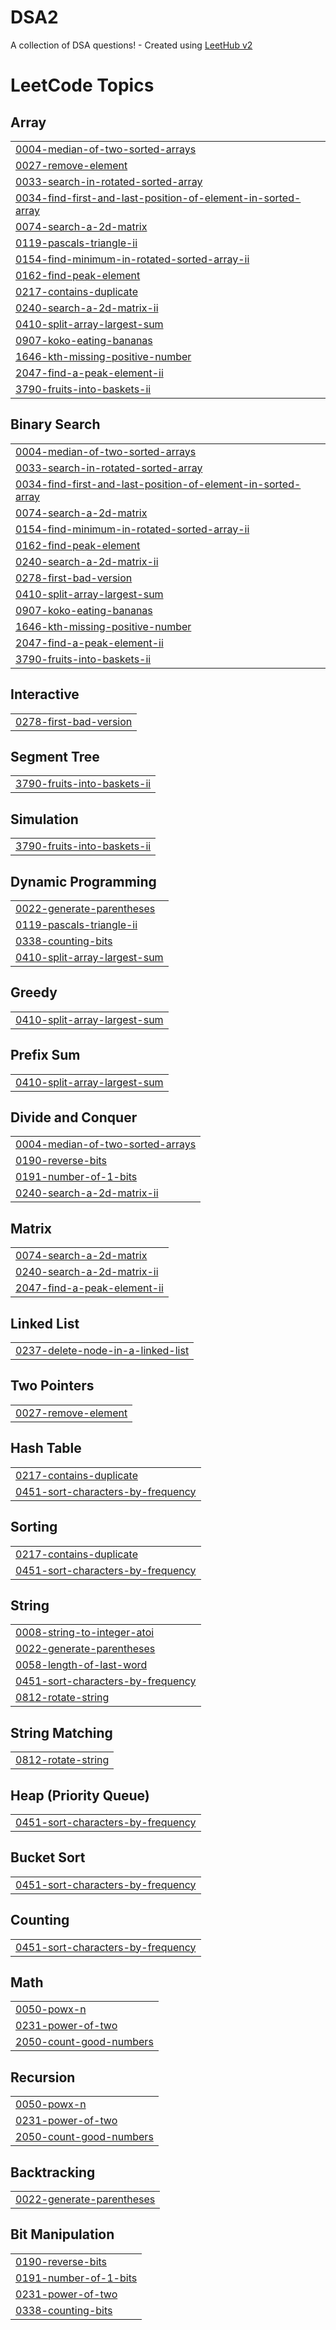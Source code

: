 # DSA2
A collection of DSA questions! - Created using [LeetHub v2](https://github.com/arunbhardwaj/LeetHub-2.0)

<!---LeetCode Topics Start-->
# LeetCode Topics
## Array
|  |
| ------- |
| [0004-median-of-two-sorted-arrays](https://github.com/AksayaVenugopal/DSA2/tree/master/0004-median-of-two-sorted-arrays) |
| [0027-remove-element](https://github.com/AksayaVenugopal/DSA2/tree/master/0027-remove-element) |
| [0033-search-in-rotated-sorted-array](https://github.com/AksayaVenugopal/DSA2/tree/master/0033-search-in-rotated-sorted-array) |
| [0034-find-first-and-last-position-of-element-in-sorted-array](https://github.com/AksayaVenugopal/DSA2/tree/master/0034-find-first-and-last-position-of-element-in-sorted-array) |
| [0074-search-a-2d-matrix](https://github.com/AksayaVenugopal/DSA2/tree/master/0074-search-a-2d-matrix) |
| [0119-pascals-triangle-ii](https://github.com/AksayaVenugopal/DSA2/tree/master/0119-pascals-triangle-ii) |
| [0154-find-minimum-in-rotated-sorted-array-ii](https://github.com/AksayaVenugopal/DSA2/tree/master/0154-find-minimum-in-rotated-sorted-array-ii) |
| [0162-find-peak-element](https://github.com/AksayaVenugopal/DSA2/tree/master/0162-find-peak-element) |
| [0217-contains-duplicate](https://github.com/AksayaVenugopal/DSA2/tree/master/0217-contains-duplicate) |
| [0240-search-a-2d-matrix-ii](https://github.com/AksayaVenugopal/DSA2/tree/master/0240-search-a-2d-matrix-ii) |
| [0410-split-array-largest-sum](https://github.com/AksayaVenugopal/DSA2/tree/master/0410-split-array-largest-sum) |
| [0907-koko-eating-bananas](https://github.com/AksayaVenugopal/DSA2/tree/master/0907-koko-eating-bananas) |
| [1646-kth-missing-positive-number](https://github.com/AksayaVenugopal/DSA2/tree/master/1646-kth-missing-positive-number) |
| [2047-find-a-peak-element-ii](https://github.com/AksayaVenugopal/DSA2/tree/master/2047-find-a-peak-element-ii) |
| [3790-fruits-into-baskets-ii](https://github.com/AksayaVenugopal/DSA2/tree/master/3790-fruits-into-baskets-ii) |
## Binary Search
|  |
| ------- |
| [0004-median-of-two-sorted-arrays](https://github.com/AksayaVenugopal/DSA2/tree/master/0004-median-of-two-sorted-arrays) |
| [0033-search-in-rotated-sorted-array](https://github.com/AksayaVenugopal/DSA2/tree/master/0033-search-in-rotated-sorted-array) |
| [0034-find-first-and-last-position-of-element-in-sorted-array](https://github.com/AksayaVenugopal/DSA2/tree/master/0034-find-first-and-last-position-of-element-in-sorted-array) |
| [0074-search-a-2d-matrix](https://github.com/AksayaVenugopal/DSA2/tree/master/0074-search-a-2d-matrix) |
| [0154-find-minimum-in-rotated-sorted-array-ii](https://github.com/AksayaVenugopal/DSA2/tree/master/0154-find-minimum-in-rotated-sorted-array-ii) |
| [0162-find-peak-element](https://github.com/AksayaVenugopal/DSA2/tree/master/0162-find-peak-element) |
| [0240-search-a-2d-matrix-ii](https://github.com/AksayaVenugopal/DSA2/tree/master/0240-search-a-2d-matrix-ii) |
| [0278-first-bad-version](https://github.com/AksayaVenugopal/DSA2/tree/master/0278-first-bad-version) |
| [0410-split-array-largest-sum](https://github.com/AksayaVenugopal/DSA2/tree/master/0410-split-array-largest-sum) |
| [0907-koko-eating-bananas](https://github.com/AksayaVenugopal/DSA2/tree/master/0907-koko-eating-bananas) |
| [1646-kth-missing-positive-number](https://github.com/AksayaVenugopal/DSA2/tree/master/1646-kth-missing-positive-number) |
| [2047-find-a-peak-element-ii](https://github.com/AksayaVenugopal/DSA2/tree/master/2047-find-a-peak-element-ii) |
| [3790-fruits-into-baskets-ii](https://github.com/AksayaVenugopal/DSA2/tree/master/3790-fruits-into-baskets-ii) |
## Interactive
|  |
| ------- |
| [0278-first-bad-version](https://github.com/AksayaVenugopal/DSA2/tree/master/0278-first-bad-version) |
## Segment Tree
|  |
| ------- |
| [3790-fruits-into-baskets-ii](https://github.com/AksayaVenugopal/DSA2/tree/master/3790-fruits-into-baskets-ii) |
## Simulation
|  |
| ------- |
| [3790-fruits-into-baskets-ii](https://github.com/AksayaVenugopal/DSA2/tree/master/3790-fruits-into-baskets-ii) |
## Dynamic Programming
|  |
| ------- |
| [0022-generate-parentheses](https://github.com/AksayaVenugopal/DSA2/tree/master/0022-generate-parentheses) |
| [0119-pascals-triangle-ii](https://github.com/AksayaVenugopal/DSA2/tree/master/0119-pascals-triangle-ii) |
| [0338-counting-bits](https://github.com/AksayaVenugopal/DSA2/tree/master/0338-counting-bits) |
| [0410-split-array-largest-sum](https://github.com/AksayaVenugopal/DSA2/tree/master/0410-split-array-largest-sum) |
## Greedy
|  |
| ------- |
| [0410-split-array-largest-sum](https://github.com/AksayaVenugopal/DSA2/tree/master/0410-split-array-largest-sum) |
## Prefix Sum
|  |
| ------- |
| [0410-split-array-largest-sum](https://github.com/AksayaVenugopal/DSA2/tree/master/0410-split-array-largest-sum) |
## Divide and Conquer
|  |
| ------- |
| [0004-median-of-two-sorted-arrays](https://github.com/AksayaVenugopal/DSA2/tree/master/0004-median-of-two-sorted-arrays) |
| [0190-reverse-bits](https://github.com/AksayaVenugopal/DSA2/tree/master/0190-reverse-bits) |
| [0191-number-of-1-bits](https://github.com/AksayaVenugopal/DSA2/tree/master/0191-number-of-1-bits) |
| [0240-search-a-2d-matrix-ii](https://github.com/AksayaVenugopal/DSA2/tree/master/0240-search-a-2d-matrix-ii) |
## Matrix
|  |
| ------- |
| [0074-search-a-2d-matrix](https://github.com/AksayaVenugopal/DSA2/tree/master/0074-search-a-2d-matrix) |
| [0240-search-a-2d-matrix-ii](https://github.com/AksayaVenugopal/DSA2/tree/master/0240-search-a-2d-matrix-ii) |
| [2047-find-a-peak-element-ii](https://github.com/AksayaVenugopal/DSA2/tree/master/2047-find-a-peak-element-ii) |
## Linked List
|  |
| ------- |
| [0237-delete-node-in-a-linked-list](https://github.com/AksayaVenugopal/DSA2/tree/master/0237-delete-node-in-a-linked-list) |
## Two Pointers
|  |
| ------- |
| [0027-remove-element](https://github.com/AksayaVenugopal/DSA2/tree/master/0027-remove-element) |
## Hash Table
|  |
| ------- |
| [0217-contains-duplicate](https://github.com/AksayaVenugopal/DSA2/tree/master/0217-contains-duplicate) |
| [0451-sort-characters-by-frequency](https://github.com/AksayaVenugopal/DSA2/tree/master/0451-sort-characters-by-frequency) |
## Sorting
|  |
| ------- |
| [0217-contains-duplicate](https://github.com/AksayaVenugopal/DSA2/tree/master/0217-contains-duplicate) |
| [0451-sort-characters-by-frequency](https://github.com/AksayaVenugopal/DSA2/tree/master/0451-sort-characters-by-frequency) |
## String
|  |
| ------- |
| [0008-string-to-integer-atoi](https://github.com/AksayaVenugopal/DSA2/tree/master/0008-string-to-integer-atoi) |
| [0022-generate-parentheses](https://github.com/AksayaVenugopal/DSA2/tree/master/0022-generate-parentheses) |
| [0058-length-of-last-word](https://github.com/AksayaVenugopal/DSA2/tree/master/0058-length-of-last-word) |
| [0451-sort-characters-by-frequency](https://github.com/AksayaVenugopal/DSA2/tree/master/0451-sort-characters-by-frequency) |
| [0812-rotate-string](https://github.com/AksayaVenugopal/DSA2/tree/master/0812-rotate-string) |
## String Matching
|  |
| ------- |
| [0812-rotate-string](https://github.com/AksayaVenugopal/DSA2/tree/master/0812-rotate-string) |
## Heap (Priority Queue)
|  |
| ------- |
| [0451-sort-characters-by-frequency](https://github.com/AksayaVenugopal/DSA2/tree/master/0451-sort-characters-by-frequency) |
## Bucket Sort
|  |
| ------- |
| [0451-sort-characters-by-frequency](https://github.com/AksayaVenugopal/DSA2/tree/master/0451-sort-characters-by-frequency) |
## Counting
|  |
| ------- |
| [0451-sort-characters-by-frequency](https://github.com/AksayaVenugopal/DSA2/tree/master/0451-sort-characters-by-frequency) |
## Math
|  |
| ------- |
| [0050-powx-n](https://github.com/AksayaVenugopal/DSA2/tree/master/0050-powx-n) |
| [0231-power-of-two](https://github.com/AksayaVenugopal/DSA2/tree/master/0231-power-of-two) |
| [2050-count-good-numbers](https://github.com/AksayaVenugopal/DSA2/tree/master/2050-count-good-numbers) |
## Recursion
|  |
| ------- |
| [0050-powx-n](https://github.com/AksayaVenugopal/DSA2/tree/master/0050-powx-n) |
| [0231-power-of-two](https://github.com/AksayaVenugopal/DSA2/tree/master/0231-power-of-two) |
| [2050-count-good-numbers](https://github.com/AksayaVenugopal/DSA2/tree/master/2050-count-good-numbers) |
## Backtracking
|  |
| ------- |
| [0022-generate-parentheses](https://github.com/AksayaVenugopal/DSA2/tree/master/0022-generate-parentheses) |
## Bit Manipulation
|  |
| ------- |
| [0190-reverse-bits](https://github.com/AksayaVenugopal/DSA2/tree/master/0190-reverse-bits) |
| [0191-number-of-1-bits](https://github.com/AksayaVenugopal/DSA2/tree/master/0191-number-of-1-bits) |
| [0231-power-of-two](https://github.com/AksayaVenugopal/DSA2/tree/master/0231-power-of-two) |
| [0338-counting-bits](https://github.com/AksayaVenugopal/DSA2/tree/master/0338-counting-bits) |
<!---LeetCode Topics End-->
